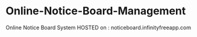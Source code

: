 # Online-Notice-Board-Management
Online Notice Board System
HOSTED on : noticeboard.infinityfreeapp.com
